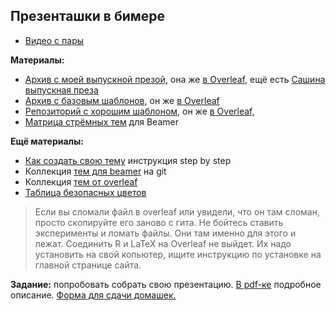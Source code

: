 ## Презенташки в бимере

* [Видео с пары](https://youtu.be/Gqx2pKPe4VE)

__Материалы:__



* [Архив с моей выпускной презой,](https://github.com/FUlyankin/LaTeX/blob/master/Logi_2020/sem06/VKR_presa.zip) она же [в Overleaf,](https://www.overleaf.com/2988844922jhnnxnfbhjzx) ещё есть [Сашина выпускная преза](https://github.com/FUlyankin/LaTeX/blob/master/Logi_2020/sem06/VKR_presa_Sasha.zip)
* [Архив с базовым шаблонов,](https://github.com/FUlyankin/LaTeX/blob/master/Logi_2020/sem06/base_beamer.zip) он же [в Overleaf](https://www.overleaf.com/1632179178qfgvtbnhpvwt)
* [Репозиторий с хорошим шаблоном,](https://github.com/paulgp/beamer-tips) он же [в Overleaf,](https://www.overleaf.com/1922788146gbkqdmhjvprz)
*  [Матрица стрёмных тем](https://www.hartwork.org/beamer-theme-matrix/) для Beamer



__Ещё материалы:__

* [Как создать свою тему](http://hamaluik.com/posts/better-beamer-themes/) инструкция step by step
* Коллекция [тем для beamer](https://github.com/martinbjeldbak/ultimate-beamer-theme-list) на git
* Коллекция [тем от overleaf](https://www.overleaf.com/gallery/tagged/beamer/page/1)
* [Таблица безопасных цветов](https://www.artlebedev.ru/colors/)

> Если вы сломали файл в overleaf или увидели, что он там сломан, просто скопируйте его заново с гита. Не бойтесь ставить эксперименты и ломать файлы. Они там именно для этого и лежат. Соединить R и LaTeX на Overleaf не выйдет. Их надо установить на свой копьютер, ищите инструкцию по установке на главной странице сайта.

__Задание:__  попробовать собрать свою презентацию. [В pdf-ке](https://github.com/FUlyankin/LaTeX/blob/master/Logi_2020/sem06/task_7(presa).pdf) подробное описание. [Форма для сдачи домашек.](https://docs.google.com/forms/d/e/1FAIpQLSe11kxKVfv07iCL1E9yNX7ll9swKImiVwRr1H70lslGzInRSg/viewform)
